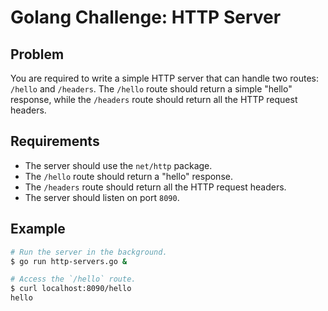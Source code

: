 # Golang Challenge: HTTP Server

## Problem

You are required to write a simple HTTP server that can handle two routes: `/hello` and `/headers`. The `/hello` route should return a simple "hello" response, while the `/headers` route should return all the HTTP request headers.

## Requirements

- The server should use the `net/http` package.
- The `/hello` route should return a "hello" response.
- The `/headers` route should return all the HTTP request headers.
- The server should listen on port `8090`.

## Example

```sh
# Run the server in the background.
$ go run http-servers.go &

# Access the `/hello` route.
$ curl localhost:8090/hello
hello

```